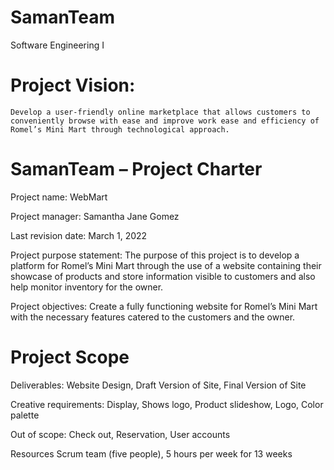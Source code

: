 # SamanTeam
Software Engineering I

# Project Vision:
	Develop a user-friendly online marketplace that allows customers to conveniently browse with ease and improve work ease and efficiency of Romel’s Mini Mart through technological approach.

# SamanTeam – Project Charter

Project name: WebMart

Project manager: Samantha Jane Gomez 

Last revision date: March 1, 2022

Project purpose statement: The purpose of this project is to develop a platform for Romel’s Mini Mart through the use of a website containing their showcase of products and store information visible to customers and also help monitor inventory for the owner.

Project objectives: Create a fully functioning website for Romel’s Mini Mart with the necessary features catered to the customers and the owner.



# Project Scope

Deliverables:
Website Design,
Draft Version of Site,
Final Version of Site

Creative requirements:
Display,
Shows logo, 
Product slideshow,
Logo,
Color palette 

Out of scope:
Check out,
Reservation,
User accounts

Resources
Scrum team (five people), 5 hours per week for 13 weeks
